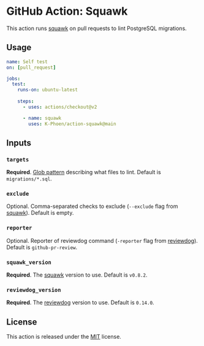 # GitHub Action: Squawk

This action runs [squawk](https://github.com/sbdchd/squawk) on pull requests to lint PostgreSQL migrations.

## Usage

```yaml
name: Self test
on: [pull_request]

jobs:
  test:
    runs-on: ubuntu-latest
    
    steps:
      - uses: actions/checkout@v2

      - name: squawk
        uses: K-Phoen/action-squawk@main
```

## Inputs

### `targets`

**Required**. [Glob pattern](https://github.com/isaacs/minimatch) describing what files to lint. Default is `migrations/*.sql`.

### `exclude`

Optional. Comma-separated checks to exclude (`--exclude` flag from [squawk](https://github.com/sbdchd/squawk)). Default is empty.

### `reporter`

Optional. Reporter of reviewdog command (`-reporter` flag from [reviewdog](https://github.com/reviewdog/reviewdog)). Default is `github-pr-review`.

### `squawk_version`

**Required**. The [squawk](https://github.com/sbdchd/squawk/tags) version to use. Default is `v0.8.2`.

### `reviewdog_version`

**Required**. The [reviewdog](https://github.com/reviewdog/reviewdog) version to use. Default is `0.14.0`.


## License

This action is released under the [MIT](LICENSE) license.
